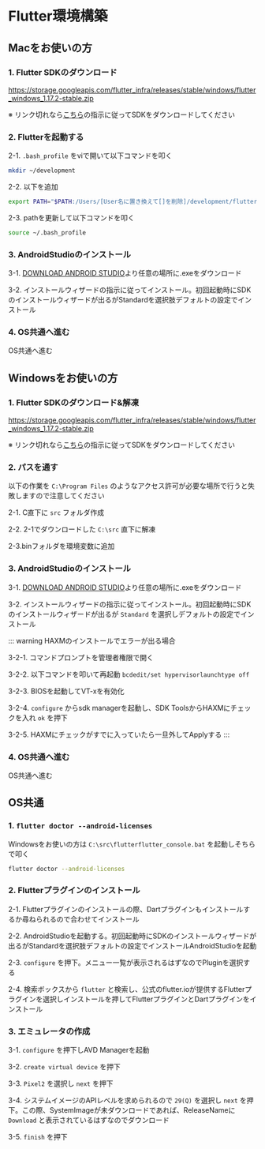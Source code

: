 # Flutter環境構築

## Macをお使いの方

### 1. Flutter SDKのダウンロード

https://storage.googleapis.com/flutter_infra/releases/stable/windows/flutter_windows_1.17.2-stable.zip

※ リンク切れなら[こちら](https://flutter.dev/docs/get-started/install/macos)の指示に従ってSDKをダウンロードしてください

### 2. Flutterを起動する

2-1. `.bash_profile` をviで開いて以下コマンドを叩く

```bash
mkdir ~/development
```

2-2. 以下を追加

```bash
export PATH="$PATH:/Users/[User名に置き換えて[]を削除]/development/flutter/bin"
```

2-3. pathを更新して以下コマンドを叩く

```bash
source ~/.bash_profile
```

### 3. AndroidStudioのインストール

3-1. [DOWNLOAD ANDROID STUDIO](https://developer.android.com/studio/?hl=ja)より任意の場所に.exeをダウンロード

3-2. インストールウィザードの指示に従ってインストール。初回起動時にSDKのインストールウィザードが出るがStandardを選択肢デフォルトの設定でインストール

### 4. OS共通へ進む

OS共通へ進む

## Windowsをお使いの方

### 1. Flutter SDKのダウンロード&解凍

https://storage.googleapis.com/flutter_infra/releases/stable/windows/flutter_windows_1.17.2-stable.zip

※ リンク切れなら[こちら](https://flutter.dev/docs/get-started/install/windows)の指示に従ってSDKをダウンロードしてください

### 2. パスを通す

以下の作業を `C:\Program Files` のようなアクセス許可が必要な場所で行うと失敗しますので注意してください

2-1. C直下に `src` フォルダ作成

2-2. 2-1でダウンロードした `C:\src` 直下に解凍

2-3.binフォルダを環境変数に追加

### 3. AndroidStudioのインストール

3-1. [DOWNLOAD ANDROID STUDIO](https://developer.android.com/studio/?hl=ja)より任意の場所に.exeをダウンロード

3-2. インストールウィザードの指示に従ってインストール。初回起動時にSDKのインストールウィザードが出るが `Standard` を選択しデフォルトの設定でインストール

::: warning HAXMのインストールでエラーが出る場合

3-2-1. コマンドプロンプトを管理者権限で開く

3-2-2. 以下コマンドを叩いて再起動 `bcdedit/set hypervisorlaunchtype off`

3-2-3. BIOSを起動してVT-xを有効化

3-2-4. `configure` からsdk managerを起動し、SDK ToolsからHAXMにチェックを入れ `ok` を押下

3-2-5. HAXMにチェックがすでに入っていたら一旦外してApplyする
:::

### 4. OS共通へ進む

OS共通へ進む

## OS共通

### 1. `flutter doctor --android-licenses`

Windowsをお使いの方は `C:\src\flutterflutter_console.bat` を起動しそちらで叩く

```bash
flutter doctor --android-licenses
```

### 2. Flutterプラグインのインストール

2-1. Flutterプラグインのインストールの際、Dartプラグインもインストールするか尋ねられるので合わせてインストール

2-2. AndroidStudioを起動する。初回起動時にSDKのインストールウィザードが出るがStandardを選択肢デフォルトの設定でインストールAndroidStudioを起動

2-3. `configure` を押下。メニュー一覧が表示されるはずなのでPluginを選択する

2-4. 検索ボックスから `flutter` と検索し、公式のflutter.ioが提供するFlutterプラグインを選択しインストールを押してFlutterプラグインとDartプラグインをインストール

### 3. エミュレータの作成

3-1. `configure` を押下しAVD Managerを起動

3-2. `create virtual device` を押下

3-3. `Pixel2` を選択し `next` を押下

3-4. システムイメージのAPIレベルを求められるので `29(Q)` を選択し `next` を押下。この際、SystemImageが未ダウンロードであれば、ReleaseNameに `Download` と表示されているはずなのでダウンロード

3-5. `finish` を押下
